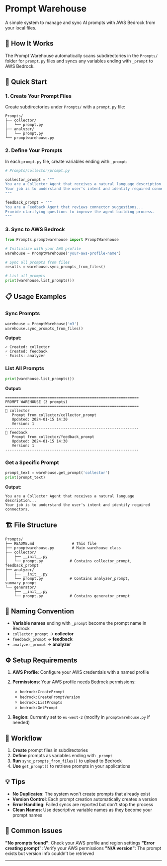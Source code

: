 # Prompt Warehouse

A simple system to manage and sync AI prompts with AWS Bedrock from your local files.

## 📁 How It Works

The Prompt Warehouse automatically scans subdirectories in the `Prompts/` folder for `prompt.py` files and syncs any variables ending with `_prompt` to AWS Bedrock.

## 🚀 Quick Start

### 1. Create Your Prompt Files

Create subdirectories under `Prompts/` with a `prompt.py` file:

```
Prompts/
├── collector/
│   └── prompt.py
├── analyzer/
│   └── prompt.py
└── promptwarehouse.py
```

### 2. Define Your Prompts

In each `prompt.py` file, create variables ending with `_prompt`:

```python
# Prompts/collector/prompt.py

collector_prompt = """
You are a Collector Agent that receives a natural language description...
Your job is to understand the user's intent and identify required connectors.
"""

feedback_prompt = """
You are a Feedback Agent that reviews connector suggestions...
Provide clarifying questions to improve the agent building process.
"""
```

### 3. Sync to AWS Bedrock

```python
from Prompts.promptwarehouse import PromptWarehouse

# Initialize with your AWS profile
warehouse = PromptWarehouse('your-aws-profile-name')

# Sync all prompts from files
results = warehouse.sync_prompts_from_files()

# List all prompts
print(warehouse.list_prompts())
```

## 📋 Usage Examples

### Sync Prompts
```python
warehouse = PromptWarehouse('m3')
warehouse.sync_prompts_from_files()
```

**Output:**
```
✓ Created: collector
✓ Created: feedback
- Exists: analyzer
```

### List All Prompts
```python
print(warehouse.list_prompts())
```

**Output:**
```
============================================================
PROMPT WAREHOUSE (3 prompts)
============================================================
📝 collector
   Prompt from collector/collector_prompt
   Updated: 2024-01-15 14:30
   Version: 1
------------------------------------------------------------
📝 feedback
   Prompt from collector/feedback_prompt
   Updated: 2024-01-15 14:30
   Version: 1
------------------------------------------------------------
```

### Get a Specific Prompt
```python
prompt_text = warehouse.get_prompt('collector')
print(prompt_text)
```

**Output:**
```
You are a Collector Agent that receives a natural language description...
Your job is to understand the user's intent and identify required connectors.
```

## 🏗️ File Structure

```
Prompts/
├── README.md                 # This file
├── promptwarehouse.py        # Main warehouse class
├── collector/
│   ├── __init__.py
│   └── prompt.py            # Contains collector_prompt, feedback_prompt
├── analyzer/
│   ├── __init__.py
│   └── prompt.py            # Contains analyzer_prompt, summary_prompt
└── generator/
    ├── __init__.py
    └── prompt.py            # Contains generator_prompt
```

## 📝 Naming Convention

- **Variable names** ending with `_prompt` become the prompt name in Bedrock
- `collector_prompt` → **collector**
- `feedback_prompt` → **feedback**
- `analyzer_prompt` → **analyzer**

## ⚙️ Setup Requirements

1. **AWS Profile**: Configure your AWS credentials with a named profile
2. **Permissions**: Your AWS profile needs Bedrock permissions:
   - `bedrock:CreatePrompt`
   - `bedrock:CreatePromptVersion`
   - `bedrock:ListPrompts`
   - `bedrock:GetPrompt`

3. **Region**: Currently set to `eu-west-2` (modify in `promptwarehouse.py` if needed)

## 🔄 Workflow

1. **Create** prompt files in subdirectories
2. **Define** prompts as variables ending with `_prompt`
3. **Run** `sync_prompts_from_files()` to upload to Bedrock
4. **Use** `get_prompt()` to retrieve prompts in your applications

## 💡 Tips

- **No Duplicates**: The system won't create prompts that already exist
- **Version Control**: Each prompt creation automatically creates a version
- **Error Handling**: Failed syncs are reported but don't stop the process
- **Clean Names**: Use descriptive variable names as they become your prompt names

## 🚨 Common Issues

**"No prompts found"**: Check your AWS profile and region settings
**"Error creating prompt"**: Verify your AWS permissions
**"N/A version"**: The prompt exists but version info couldn't be retrieved

---